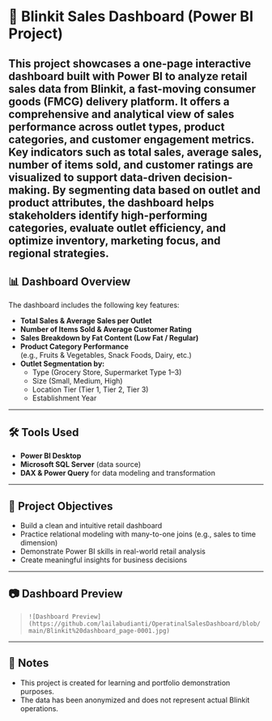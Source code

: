 # 🛒 Blinkit Sales Dashboard (Power BI Project)

This project showcases a one-page interactive dashboard built with Power BI to analyze retail sales data from Blinkit, a fast-moving consumer goods (FMCG) delivery platform. It offers a comprehensive and analytical view of sales performance across outlet types, product categories, and customer engagement metrics. Key indicators such as total sales, average sales, number of items sold, and customer ratings are visualized to support data-driven decision-making. By segmenting data based on outlet and product attributes, the dashboard helps stakeholders identify high-performing categories, evaluate outlet efficiency, and optimize inventory, marketing focus, and regional strategies.
---

## 📊 Dashboard Overview

The dashboard includes the following key features:

- **Total Sales & Average Sales per Outlet**
- **Number of Items Sold & Average Customer Rating**
- **Sales Breakdown by Fat Content (Low Fat / Regular)**
- **Product Category Performance**  
  (e.g., Fruits & Vegetables, Snack Foods, Dairy, etc.)
- **Outlet Segmentation by:**
  - Type (Grocery Store, Supermarket Type 1–3)
  - Size (Small, Medium, High)
  - Location Tier (Tier 1, Tier 2, Tier 3)
  - Establishment Year

---

## 🛠 Tools Used

- **Power BI Desktop**
- **Microsoft SQL Server** (data source)
- **DAX & Power Query** for data modeling and transformation

---

## 📌 Project Objectives

- Build a clean and intuitive retail dashboard
- Practice relational modeling with many-to-one joins (e.g., sales to time dimension)
- Demonstrate Power BI skills in real-world retail analysis
- Create meaningful insights for business decisions

---

## 📷 Dashboard Preview

> `![Dashboard Preview](https://github.com/lailabudianti/OperatinalSalesDashboard/blob/main/Blinkit%20dashboard_page-0001.jpg)`

---

## 🔖 Notes

- This project is created for learning and portfolio demonstration purposes.
- The data has been anonymized and does not represent actual Blinkit operations.

